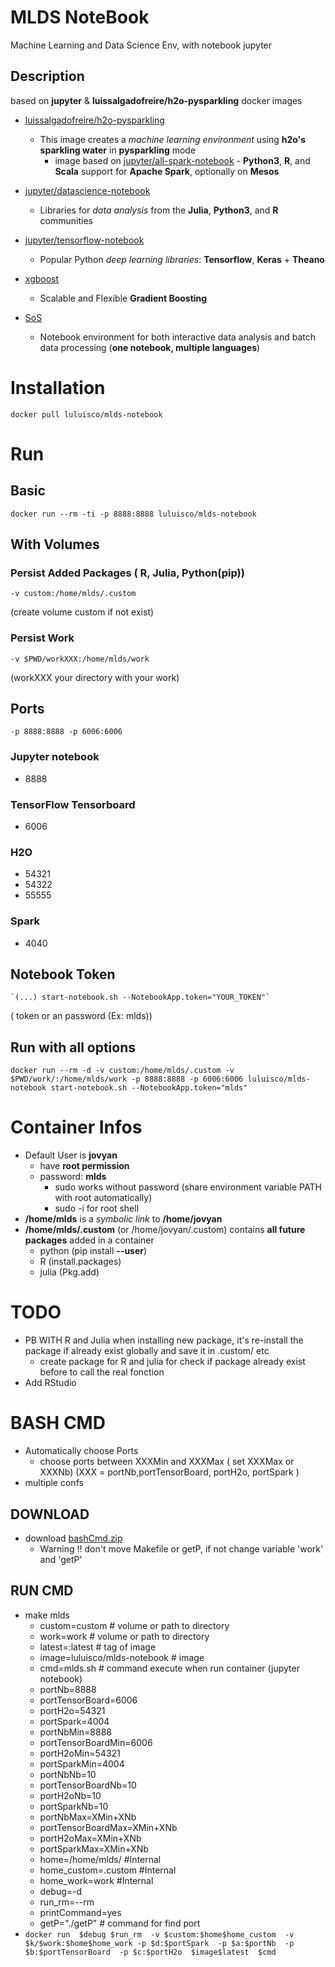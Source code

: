 # MLDS NoteBook

Machine Learning and Data Science Env, with notebook jupyter

## Description
based on **jupyter** & **luissalgadofreire/h2o-pysparkling** docker images

-	[luissalgadofreire/h2o-pysparkling](https://hub.docker.com/r/luissalgadofreire/h2o-pysparkling/~/dockerfile/)  
	-	This image creates a *machine learning environment* using **h2o's sparkling water** in **pysparkling** mode 
		-	image based on   [jupyter/all-spark-notebook](https://hub.docker.com/r/jupyter/all-spark-notebook/) 
				-	**Python3**, **R**, and **Scala** support for **Apache Spark**, optionally on **Mesos**

- [jupyter/datascience-notebook](https://hub.docker.com/r/jupyter/datascience-notebook/)  
	-	Libraries for _data analysis_ from the **Julia**, **Python3**, and **R** communities 

- [jupyter/tensorflow-notebook](https://hub.docker.com/r/jupyter/tensorflow-notebook/)  
	- Popular Python *deep learning libraries*: **Tensorflow**, **Keras** + **Theano**

- [xgboost](https://xgboost.readthedocs.io/en/latest/)
	- Scalable and Flexible **Gradient Boosting**

- [SoS](https://vatlab.github.io/sos-docs/index.html#introduction)
	- Notebook environment for both interactive data analysis and batch data processing  (**one notebook, multiple languages**)

# Installation
	docker pull luluisco/mlds-notebook


# Run
## Basic
	docker run --rm -ti -p 8888:8888 luluisco/mlds-notebook
	
## With Volumes

### Persist Added Packages ( R, Julia, Python(pip))

	-v custom:/home/mlds/.custom
(create volume custom if not exist)
### Persist Work
	-v $PWD/workXXX:/home/mlds/work
(workXXX your directory with your work)

## Ports
	-p 8888:8888 -p 6006:6006
### Jupyter notebook
-	8888 
### TensorFlow Tensorboard
-	6006
### H2O
- 54321 
- 54322 
- 55555
### Spark
- 4040
## Notebook Token 
	`(...) start-notebook.sh --NotebookApp.token="YOUR_TOKEN"`
( token or an password (Ex: mlds))

## Run with all options

	docker run --rm -d -v custom:/home/mlds/.custom -v $PWD/work/:/home/mlds/work -p 8888:8888 -p 6006:6006 luluisco/mlds-notebook start-notebook.sh --NotebookApp.token="mlds"
# Container Infos
- Default User is **jovyan** 
	- have **root permission**
	- password: **mlds** 
        - sudo works without password (share environment variable PATH with root automatically)
        - sudo -i for root shell 
- **/home/mlds** is a *symbolic link* to **/home/jovyan**
- **/home/mlds/.custom** (or /home/jovyan/.custom) contains **all future packages** added in a container
	- python (pip install **--user**)
	- R (install.packages)
	- julia (Pkg.add)
# TODO
- PB WITH R and Julia when installing new package, it's re-install the package if already exist globally and save it in .custom/ etc
  - create package for R and julia for check if package already exist before to call the real fonction
- Add RStudio

# BASH CMD
- Automatically choose Ports
	- choose ports between XXXMin and XXXMax ( set XXXMax or XXXNb) (XXX = portNb,portTensorBoard, portH2o, portSpark )
- multiple confs
## DOWNLOAD
- download [bashCmd.zip](https://github.com/luluperet/mlds-notebook/raw/master/bashCmd.zip)
	- Warning !! don't move Makefile or getP,  if not change variable 'work' and 'getP'
## RUN CMD
- make mlds
    -   custom=custom # volume or path to directory
    -   work=work # volume or path to directory
    -   latest=:latest # tag of image
    -   image=luluisco/mlds-notebook # image
    -   cmd=mlds.sh # command execute when run container (jupyter notebook)
    -   portNb=8888 
    -   portTensorBoard=6006
    -   portH2o=54321 
    -   portSpark=4004
    -   portNbMin=8888 
    -   portTensorBoardMin=6006
    -   portH2oMin=54321
    -   portSparkMin=4004
    -   portNbNb=10
    -   portTensorBoardNb=10
    -   portH2oNb=10
    -   portSparkNb=10
    -   portNbMax=XMin+XNb
    -   portTensorBoardMax=XMin+XNb
    -   portH2oMax=XMin+XNb
    -   portSparkMax=XMin+XNb
    -   home=/home/mlds/ #Internal
    -   home_custom=.custom #Internal
    -   home_work=work #Internal
    -   debug=-d 
    -   run_rm=--rm
    -   printCommand=yes
    -   getP="./getP" # command for find port
- `docker run  $debug $run_rm  -v $custom:$home$home_custom  -v $k/$work:$home$home_work -p $d:$portSpark  -p $a:$portNb  -p $b:$portTensorBoard  -p $c:$portH2o  $image$latest  $cmd`